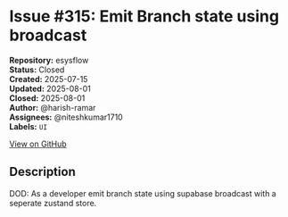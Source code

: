 # Issue #315: Emit Branch state using broadcast

**Repository:** esysflow  
**Status:** Closed  
**Created:** 2025-07-15  
**Updated:** 2025-08-01  
**Closed:** 2025-08-01  
**Author:** @harish-ramar  
**Assignees:** @niteshkumar1710  
**Labels:** `UI`  

[View on GitHub](https://github.com/Simtestlab/esysflow/issues/315)

## Description

DOD: As a developer emit branch state using supabase broadcast with a seperate zustand store.